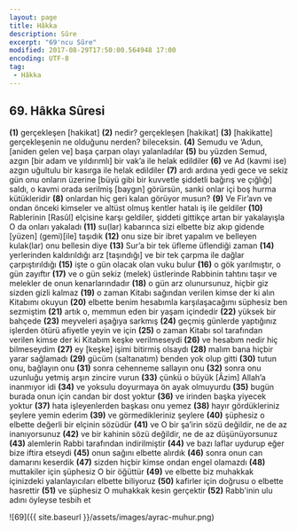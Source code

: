 ```yaml
---
layout: page
title: Hâkka
description: Sûre
excerpt: "69'ncu Sûre"
modified: 2017-08-29T17:50:00.564948 17:00
encoding: UTF-8
tag: 
 - Hâkka
---
```


## 69. Hâkka Sûresi

**(1)** gerçekleşen [hakikat]
**(2)** nedir? gerçekleşen [hakikat]
**(3)** [hakikatte] gerçekleşenin ne olduğunu nerden? bileceksin.
**(4)** Semudu ve ’Adun, [aniden gelen ve] başa çarpan olayı yalanladılar
**(5)** bu yüzden Semud, azgın [bir adam ve yıldırımlı] bir vak’a ile helak edildiler
**(6)** ve Ad (kavmi ise) azgın uğultulu bir kasırga ile helak edildiler
**(7)** ardı ardına yedi gece ve sekiz gün onu onların üzerine [büyü gibi bir kuvvetle şiddetli bağırış ve çığlığı] saldı, o kavmi orada serilmiş [baygın] görürsün, sanki onlar içi boş hurma kütükleridir
**(8)** onlardan hiç geri kalan görüyor musun?
**(9)** Ve Fir’avn ve ondan önceki kimseler ve altüst olmuş kentler hatalı iş ile geldiler
**(10)** Rablerinin [Rasûl] elçisine karşı geldiler, şiddeti gittikçe artan bir yakalayışla O da onları yakaladı
**(11)** su(lar) kabarınca sizi elbette biz akıp gidende [yüzen] (gemi)[ile] taşıdık
**(12)** onu size bir ibret yapalım ve belleyen kulak(lar) onu bellesin diye
**(13)** Sur’a bir tek üfleme üflendiği zaman
**(14)** yerlerinden kaldırıldığı arz [taşındığı] ve bir tek çarpma ile dağlar çarpıştırıldığı
**(15)** işte o gün olacak olan vuku bulur
**(16)** o gök yarılmıştır, o gün zayıftır
**(17)** ve o gün sekiz (melek) üstlerinde Rabbinin tahtını taşır ve melekler de onun kenarlarındadır
**(18)** o gün arz olunursunuz, hiçbir giz sizden gizli kalmaz
**(19)** o zaman Kitabı sağından verilen kimse der ki alın Kitabımı okuyun
**(20)** elbette benim hesabımla karşılaşacağımı süphesiz ben sezmiştim 
**(21)** artık o, memmun eden bir yaşam içindedir
**(22)** yüksek bir bahçede
**(23)** meyveleri aşağıya sarkmış
**(24)** geçmiş günlerde yaptığınız işlerden ötürü afiyetle yeyin ve için
**(25)** o zaman Kitabı sol tarafından verilen kimse der ki Kitabım keşke verilmeseydi
**(26)** ve hesabım nedir hiç bilmeseydim
**(27)** ey [keşke] işimi bitirmiş olsaydı
**(28)** malım bana hiçbir yarar sağlamadı
**(29)** gücüm (saltanatım) benden yok olup gitti
**(30)** tutun onu, bağlayın onu
**(31)** sonra cehenneme sallayın onu
**(32)** sonra onu uzunluğu yetmiş arşın zincire vurun
**(33)** çünkü o büyük  [Âzim] Allah’a inanmıyor idi
**(34)** ve yoksulu doyurmaya ön ayak olmuyurdu
**(35)** bugün burada onun için candan bir dost  yoktur
**(36)** ve irinden başka yiyecek yoktur
**(37)** hata işleyenlerden başkası onu yemez
**(38)** hayır gördükleriniz şeylere yemin ederim
**(39)** ve görmedikleriniz şeylere 
**(40)** şüphesiz o elbette değerli bir elçinin sözüdür
**(41)** ve O bir şa’irin sözü değildir, ne de az inanıyorsunuz
**(42)** ve bir kahinin sözü değildir, ne de az düşünüyorsunuz
**(43)** alemlerin Rabbi tarafından indirilmiştir
**(44)** ve bazı laflar uydurup eğer bize iftira etseydi
**(45)** onun sağını elbette alırdık
**(46)** sonra onun can damarını keserdik
**(47)** sizden hiçbir kimse ondan engel olamazdı
**(48)** muttakiler için şüphesiz O bir öğüttür
**(49)** ve elbette biz muhakkak içinizdeki yalanlayıcıları elbette biliyoruz
**(50)** kafirler için doğrusu o elbette hasrettir
**(51)** ve şüphesiz O muhakkak kesin gerçektir
**(52)** Rabb'inin ulu adını öyleyse tesbih et 

![69]({{ site.baseurl }}/assets/images/ayrac-muhur.png)
